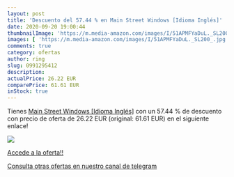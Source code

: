 ```yaml
---
layout: post
title: 'Descuento del 57.44 % en Main Street Windows [Idioma Inglés]'
date: 2020-09-20 19:00:44
thumbnailImage: 'https://m.media-amazon.com/images/I/51APMFYaDuL._SL200_.jpg'
images: [ 'https://m.media-amazon.com/images/I/51APMFYaDuL._SL200_.jpg' ]
comments: true
category: ofertas
author: ring
slug: 0991295412
description:
actualPrice: 26.22 EUR
comparePrice: 61.61 EUR
inStock: true
---
```


Tienes [Main Street Windows [Idioma Inglés]](https://www.amazon.com/dp/0991295412/?tag=redken08-20) con un 57.44 % de descuento con precio de oferta de 26.22 EUR (original: 61.61 EUR) en el siguiente enlace!

[![](https://m.media-amazon.com/images/I/51APMFYaDuL._SL200_.jpg)](https://www.amazon.com/dp/0991295412/?tag=redken08-20)

[Accede a la oferta!!](https://www.amazon.com/dp/0991295412/?tag=redken08-20)

[Consulta otras ofertas en nuestro canal de telegram](https://t.me/s/ofertas25)
